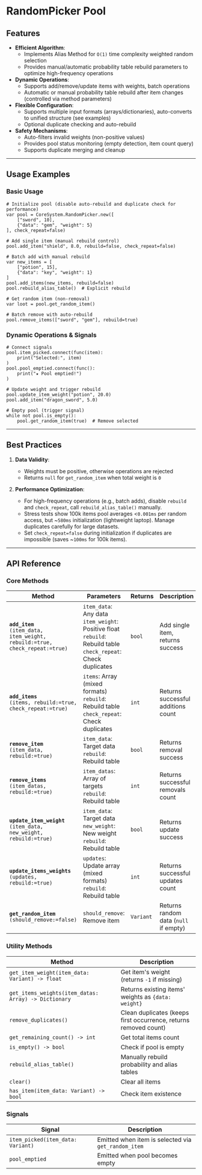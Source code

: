 # RandomPicker Pool

## Features

- **Efficient Algorithm**:
  - Implements Alias Method for `O(1)` time complexity weighted random selection
  - Provides manual/automatic probability table rebuild parameters to optimize high-frequency operations
- **Dynamic Operations**:
  - Supports add/remove/update items with weights, batch operations
  - Automatic or manual probability table rebuild after item changes (controlled via method parameters)
- **Flexible Configuration**:
  - Supports multiple input formats (arrays/dictionaries), auto-converts to unified structure (see examples)
  - Optional duplicate checking and auto-rebuild
- **Safety Mechanisms**:
  - Auto-filters invalid weights (non-positive values)
  - Provides pool status monitoring (empty detection, item count query)
  - Supports duplicate merging and cleanup

---

## Usage Examples

### Basic Usage
```gdscript
# Initialize pool (disable auto-rebuild and duplicate check for performance)
var pool = CoreSystem.RandomPicker.new([
	["sword", 10],
	{"data": "gem", "weight": 5}
], check_repeat=false)

# Add single item (manual rebuild control)
pool.add_item("shield", 8.0, rebuild=false, check_repeat=false)

# Batch add with manual rebuild
var new_items = [
	["potion", 15],
	{"data": "key", "weight": 1}
]
pool.add_items(new_items, rebuild=false)
pool.rebuild_alias_table()  # Explicit rebuild

# Get random item (non-removal)
var loot = pool.get_random_item()

# Batch remove with auto-rebuild
pool.remove_items(["sword", "gem"], rebuild=true)
```

### Dynamic Operations & Signals
```gdscript
# Connect signals
pool.item_picked.connect(func(item):
	print("Selected:", item)
)
pool.pool_emptied.connect(func():
	print("★ Pool emptied!")
)

# Update weight and trigger rebuild
pool.update_item_weight("potion", 20.0)
pool.add_item("dragon_sword", 5.0)

# Empty pool (trigger signal)
while not pool.is_empty():
	pool.get_random_item(true)  # Remove selected
```

---
## Best Practices

1. **Data Validity**:
   - Weights must be positive, otherwise operations are rejected
   - Returns `null` for `get_random_item` when total weight is `0`

2. **Performance Optimization**:
   - For high-frequency operations (e.g., batch adds), disable `rebuild` and `check_repeat`, call `rebuild_alias_table()` manually.
   - Stress tests show 100k items pool averages <`0.001ms` per random access, but ~`580ms` initialization (lightweight laptop). Manage duplicates carefully for large datasets.
   - Set `check_repeat=false` during initialization if duplicates are impossible (saves ~`100ms` for 100k items).

---

## API Reference

### Core Methods
| Method | Parameters | Returns | Description |
|------|------|--------|------|
| **`add_item`**<br>`(item_data, item_weight, rebuild:=true, check_repeat:=true)` | `item_data`: Any data<br>`item_weight`: Positive float<br>`rebuild`: Rebuild table<br>`check_repeat`: Check duplicates | `bool` | Add single item, returns success |
| **`add_items`**<br>`(items, rebuild:=true, check_repeat:=true)` | `items`: Array (mixed formats)<br>`rebuild`: Rebuild table<br>`check_repeat`: Check duplicates | `int` | Returns successful additions count |
| **`remove_item`**<br>`(item_data, rebuild:=true)` | `item_data`: Target data<br>`rebuild`: Rebuild table | `bool` | Returns removal success |
| **`remove_items`**<br>`(item_datas, rebuild:=true)` | `item_datas`: Array of targets<br>`rebuild`: Rebuild table | `int` | Returns successful removals count |
| **`update_item_weight`**<br>`(item_data, new_weight, rebuild:=true)` | `item_data`: Target data<br>`new_weight`: New weight<br>`rebuild`: Rebuild table | `bool` | Returns update success |
| **`update_items_weights`**<br>`(updates, rebuild:=true)` | `updates`: Update array (mixed formats)<br>`rebuild`: Rebuild table | `int` | Returns successful updates count |
| **`get_random_item`**<br>`(should_remove:=false)` | `should_remove`: Remove item | `Variant` | Returns random data (`null` if empty) |

### Utility Methods
| Method | Description |
|------|------|
| `get_item_weight(item_data: Variant) -> float` | Get item's weight (returns `-1` if missing) |
| `get_items_weights(item_datas: Array) -> Dictionary` | Returns existing items' weights as `{data: weight}` |
| `remove_duplicates()` | Clean duplicates (keeps first occurrence, returns removed count) |
| `get_remaining_count() -> int` | Get total items count |
| `is_empty() -> bool` | Check if pool is empty |
| `rebuild_alias_table()` | Manually rebuild probability and alias tables |
| `clear()` | Clear all items |
| `has_item(item_data: Variant) -> bool` | Check item existence |

### Signals
| Signal | Description |
|------|------|
| `item_picked(item_data: Variant)` | Emitted when item is selected via `get_random_item` |
| `pool_emptied` | Emitted when pool becomes empty |

